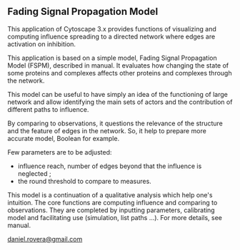 ## Fading Signal Propagation Model

This application of Cytoscape 3.x provides functions of visualizing and computing influence spreading to a directed network where edges are activation on inhibition.

This application is based on a simple model, Fading Signal Propagation Model (FSPM), described in manual. It evaluates how changing the state of some proteins and complexes affects other proteins and complexes through the network.

This model can be useful to have simply an idea of the functioning of large network and allow identifying the main sets of actors and the contribution of different paths to influence.

By comparing to observations, it questions the relevance of the structure and the feature of edges in the network. So, it help to prepare more accurate model, Boolean for example.

Few parameters are to be adjusted:
- influence reach, number of edges beyond that the influence is neglected ;<br>
- the round threshold to compare to measures.

This model is a continuation of a qualitative analysis which help one's intuition. The core functions are computing influence and comparing to observations. They are completed by inputting parameters, calibrating model and facilitating use (simulation, list paths ...). For more details, see manual.

daniel.rovera@gmail.com
